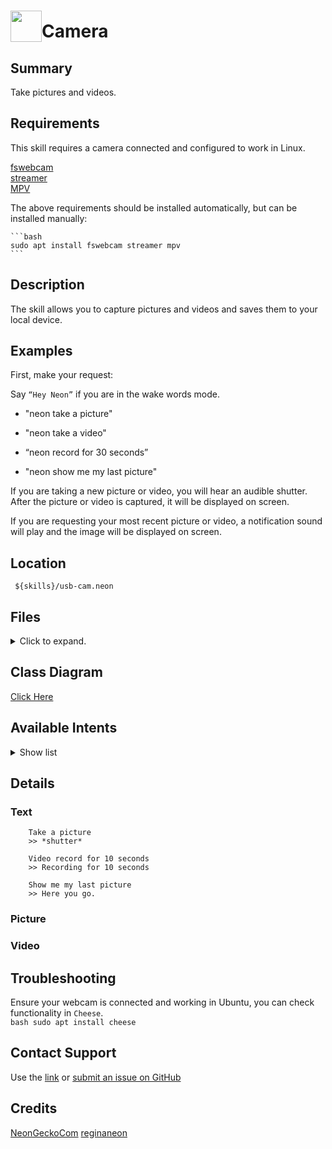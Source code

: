 # <img src='https://0000.us/klatchat/app/files/neon_images/icons/neon_skill.png' card_color="#FF8600" width="50" style="vertical-align:bottom">Camera 
  
## Summary  

Take pictures and videos.
  
## Requirements  

This skill requires a camera connected and configured to work in Linux.

[fswebcam](http://manpages.ubuntu.com/manpages/bionic/man1/fswebcam.1.html)  
[streamer](http://manpages.ubuntu.com/manpages/xenial/man1/streamer.1.html)  
[MPV](https://mpv.io/)
 
The above requirements should be installed automatically, but can be installed manually:  

    ```bash
    sudo apt install fswebcam streamer mpv
    ```

## Description  
  
The skill allows you to capture pictures and videos and saves them to your local device.
  
## Examples  
  
First, make your request:  
  
Say `“Hey Neon”` if you are in the wake words mode. 
  
- "neon take a picture"
      
- "neon take a video"
      
- “neon record for 30 seconds”

- "neon show me my last picture"

If you are taking a new picture or video, you will hear an audible shutter. After the picture or video is captured, it
will be displayed on screen.

If you are requesting your most recent picture or video, a notification sound will play and the image will be displayed
on screen.

## Location  
  

     ${skills}/usb-cam.neon

## Files
<details>
<summary>Click to expand.</summary>
<br>

    ${skills}/usb-cam.neon/
    ${skills}/usb-cam.neon/res
    ${skills}/usb-cam.neon/res/wav
    ${skills}/usb-cam.neon/res/wav/notify.wav
    ${skills}/usb-cam.neon/res/wav/beep.wav
    ${skills}/usb-cam.neon/res/wav/shutter.wav
    ${skills}/usb-cam.neon/res/wav/LICENSE
    ${skills}/usb-cam.neon/__pycache__
    ${skills}/usb-cam.neon/__pycache__/__init__.cpython-36.pyc
    ${skills}/usb-cam.neon/vocab
    ${skills}/usb-cam.neon/vocab/en-us
    ${skills}/usb-cam.neon/vocab/en-us/ShowLastIntent.intent
    ${skills}/usb-cam.neon/vocab/en-us/TakeVidIntent.intent
    ${skills}/usb-cam.neon/vocab/en-us/duration.entity
    ${skills}/usb-cam.neon/vocab/en-us/TakePicIntent.intent
    ${skills}/usb-cam.neon/README.md
    ${skills}/usb-cam.neon/__init__.py
    ${skills}/usb-cam.neon/requirements.sh
    ${skills}/usb-cam.neon/test
    ${skills}/usb-cam.neon/test/intent
    ${skills}/usb-cam.neon/test/intent/005.ShowLastIntent.intent.json
    ${skills}/usb-cam.neon/test/intent/003.TakeVidIntent.intent.json
    ${skills}/usb-cam.neon/test/intent/002.TakePicIntent.intent.json
    ${skills}/usb-cam.neon/test/intent/004.TakeVidIntent.intent.json
    ${skills}/usb-cam.neon/test/intent/001.TakePicIntent.intent.json
    ${skills}/usb-cam.neon/dialog
    ${skills}/usb-cam.neon/dialog/en-us
    ${skills}/usb-cam.neon/dialog/en-us/hour.list
    ${skills}/usb-cam.neon/dialog/en-us/minute.list
    ${skills}/usb-cam.neon/dialog/en-us/second.list
    ${skills}/usb-cam.neon/settings.json
    ${skills}/usb-cam.neon/LICENSE



</details>
  

## Class Diagram
[Click Here](https://0000.us/klatchat/app/files/neon_images/class_diagrams/usb-cam.png)
  

## Available Intents
<details>
<summary>Show list</summary>
<br>


### duration.entity

    (#|##|###) (minutes|seconds|hours) (and|)
    (#|##|###) (minute|second|hour) (and|)

### ShowLastIntent.intent

    display last picture
    display last photo
    display latest picture
    display latest photo
    display (my user |) last picture
    display my last photo
    display my latest picture
    display my latest photo
    show the last picture
    show the last photo
    show the last pic
    show the last pick
    show latest picture
    show latest photo
    show latest pic
    show latest pick
    show me my last picture
    show me my latest picture
    show me my latest photo
    show me my latest pic
    show me my latest pick
    
    display last video
    display latest video
    display my last video
    display my latest video
    show the last video
    show latest video
    show me my the last video
    show me my latest video
    playback my last video
    play back (my user |) last video
    show my user photo
    show my user picture
    show my user video

### TakePicIntent.intent

    take (my user |)picture
    take (my user |)photo
    take a picture
    camera capture
    webcam capture

### TakeVidIntent.intent

    (neon |)record (my user |){duration} video
    (neon |)video (my user |){duration}
    (neon |)take (my user |){duration} recording
    (neon |)take (my user |){duration} video
    (neon |)record for {duration}
    (neon |)video record for {duration}
    (neon |)take a video


</details>


## Details

### Text

	    Take a picture    
	    >> *shutter* 
	       
        Video record for 10 seconds    
        >> Recording for 10 seconds
        
        Show me my last picture
        >> Here you go.

### Picture

### Video

## Troubleshooting
Ensure your webcam is connected and working in Ubuntu, you can check functionality in `Cheese`.  
    ```bash
    sudo apt install cheese
    ```
 
## Contact Support
Use the [link](https://neongecko.com/ContactUs) or [submit an issue on GitHub](https://help.github.com/en/articles/creating-an-issue)

## Credits
[NeonGeckoCom](https://github.com/NeonGeckoCom)
[reginaneon](https://github.com/reginaneon)

